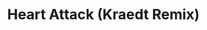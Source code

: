 ---
layout: song
id: 12
title: Heart Attack (Kraedt Remix)
artist: Archie feat. Crywolf
genre: Melbourne Bounce
image: Heart Attack (Kraedt Remix).jpg
buy-able: false
downloadable: true
itunes:
beatport:
gplay:
amazon:
license: 2
---